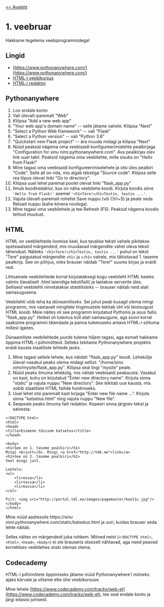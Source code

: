 [<< Avaleht](/)

<style>
.pre {
    font-family: monospace;
    white-space: pre;
}

aside.notice {
    background-color:#fffed6;
    border-color: black;
    border-width: 1px;
    padding: 10px;
    margin-bottom: 20px;
}

</style>

# 1. veebruar

Hakkame tegelema veebiprogrammidega!

## Lingid

* [https://www.pythonanywhere.com/](https://www.pythonanywhere.com/)
* [HTML-i veebikursus](https://www.codecademy.com/tracks/web-et)
* [HTML-i redaktor](https://html-online.com/editor/)

## Pythonanywhere

1. Loo endale konto
2. Vali ülevalt-paremalt "Web"
3. Klõpsa "Add a new web app"
4. "Your web app's domain name" -- selle jätame vahele. Klõpsa "Next"
5. "Select a Python Web framework" -- vali "Flask" 
6. "Select a Python version" -- vali "Python 3.6"
7. "Quickstart new Flask project" -- ära muuda midagi ja klõpsa "Next"
8. Nüüd peaksid nägema oma veebisaidi konfigureerimislehte pealkirjaga "Configuration for _sinu nimi_.pythonanywhere.com". Ava pealkirjas olev link uuel tabil. Peaksid nägema oma veebilehte, mille sisuks on "Hello from Flask!"
9. Mine tagasi oma veebisaidi konfigureerimiselehele ja otsi üles pealkiri "Code". Selle all on rida, mis algab tekstiga "Source code". Klõpsa selle rea lõpus olevat linki "Go to directory".
10. Klõpsa uuel lehel paremal poolel olevat linki "flask_app.py"
11. Ilmub koodiredaktor, kus on näha veebilehe koodi. Kirjuta koodis sõne `'Hello from Flask!'` asemel `'<h1>Tere!</h1>Testin, testin ...'`.
12. Vajuta ülevalt-paremalt rohelist Save nuppu (või Ctrl+S) ja peale seda Reload nuppu (kahe kõvera noolega).
13. Mine tagasi oma veebilehele ja tee Refresh (F5). Peaksid nägema koodis tehtud muutust.

## HTML

HTML on veebilehtede loomise keel, kus tavalise teksti vahele pikitakse spetsiaalseid märgendeid, mis muudavad märgendite vahel oleva teksti tähendust. Näiteks
`'<h1>Tere!</h1>Testin, testin ...'` puhul on tekst "Tere" paigutatud märgendite `<h1>` ja `</h1>` vahele, mis tähistavad 1. taseme pealkirja. See on põhjus, miks brauser näidab "Tere!" suures kirjas ja eraldi real.

Lihtsamate veebilehtede korral kirjutataksegi kogu veebileht HTML keeles valmis (tavaliselt .html laiendiga tekstifaili) ja laetakse serverile üles. Selliseid veebilehti nimetatakse *staatilisteks* -- brauser näitab neid alati samasugusena.

Veebilehti võib teha ka *dünaamiliseks*. Sel juhul peab kusagil olema mingi programm, mis vastavalt mingitele tingimustele tekitab üht või teistsugust HTML koodi. Meie näites oli see programm kirjutatud Pythonis ja asus failis "flask_app.py". Hetkel oli tulemus küll alati samasugune, aga soovi korral saaksime programmi täiendada ja panna tulemuseks antava HTML-i sõltuma millest iganes.

Dünaamiliste veebilehtede juurde tuleme hiljem tagasi, aga esmalt hakkame õppima HTML-i põhimõtteid. Selleks tekitame Pythonanywhere projektis eraldi kausta staatiliste lehtede jaoks.

1. Mine tagasi sellele lehele, kus näidati "flask_app.py" koodi. Lehekülje üleval-vasakul peaks olema midagi sellist: "/home/_sinu nimi_/mysite/flask_app.py". Klõpsa seal lingi "mysite" peale.
2. Nüüd peaks ilmuma lehekülg, mis näitab veebisaidi peakausta. Vasakul on kast, kuhu on kirjutatud "Enter new directory name". Kirjuta sinna "static" ja vajuta nuppu "New directory". See tekitab uue kausta, mis sobib staatiliste HTML failide hoidmiseks.
3. Uuel lehel otsi paremalt kast kirjaga "Enter new file name ...". Kirjuta sinna "katsetus.html" ning vajuta nuppu "New file". 
4. Seepeale peaks ilmuma faili redaktor. Kopeeri sinna järgnev tekst ja salvesta:

```
<!DOCTYPE html>
<html>
<head>
<title>Esimene tõsisem katsetus</title>
</head>

<body>
<h1>See on 1. taseme pealkiri</h1>
Mingi <b>jutt</b>. Mingi <a href="http://tdk.ee">link</a>
<h2>See on 2. taseme pealkiri</h2>
Veel mingi jutt.

Loetelu:
<ul>
    <li>essa</li>
    <li>tessa</li>
    <li>kossa</li>
</ul>

Pilt: <img src="http://portal.tdl.ee/images/pagemaster/kool1c.jpg"/>
</body>
</html>
```

Mine nüüd aadressile https://_sinu nimi_.pythonanywhere.com/static/katsetus.html ja uuri, kuidas brauser seda lehte näitab.

Selles näites on märgendeid juba rohkem. Mõned neist (`<!DOCTYPE html>`, `<html>`, `<head>`, `<body>`) ei ole brauseris otseselt nähtavad, aga need peavad korrektses veebilehes siiski olemas olema.

## Codecademy

HTML-i põhimõtete õppimiseks jätame nüüd Pythonanywhere'i mõneks ajaks kõrvale ja võtame ette ühe veebikursuse.

Mine lehele [https://www.codecademy.com/tracks/web-et](https://www.codecademy.com/tracks/web-et), tee seal endale konto ja järgi edasisi juhiseid.


